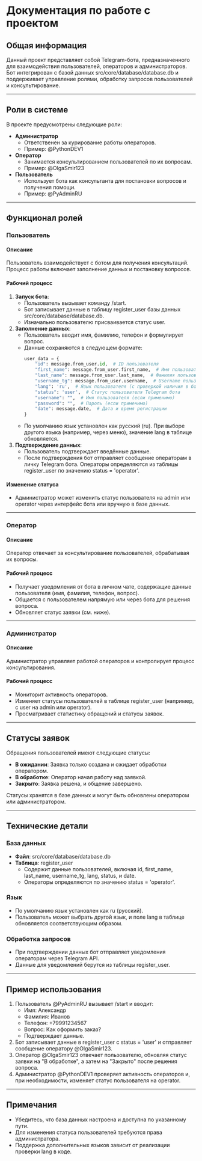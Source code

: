 # Документация по работе с проектом

## Общая информация

Данный проект представляет собой Telegram-бота, предназначенного для взаимодействия пользователей, операторов и администраторов. Бот интегрирован с базой данных src/core/database/database.db и поддерживает управление ролями, обработку запросов пользователей и консультирование.

---
## Роли в системе

В проекте предусмотрены следующие роли:

- **Администратор**
    - Ответственен за курирование работы операторов.
    - Пример: @PythonDEV1
- **Оператор**
    - Занимается консультированием пользователей по их вопросам.
    - Пример: @OlgaSmir123
- **Пользователь**
    - Использует бота как консультанта для постановки вопросов и получения помощи.
    - Пример: @PyAdminRU

---
## Функционал ролей

### Пользователь

#### Описание

Пользователь взаимодействует с ботом для получения консультаций. Процесс работы включает заполнение данных и постановку вопросов.

#### Рабочий процесс

1. **Запуск бота**:
    - Пользователь вызывает команду /start.
    - Бот записывает данные в таблицу register_user базы данных src/core/database/database.db.
    - Изначально пользователю присваивается статус user.
2. **Заполнение данных**:
    - Пользователь вводит имя, фамилию, телефон и формулирует вопрос.
    - Данные сохраняются в следующем формате:
        ```python
        user_data = {
            "id": message.from_user.id,  # ID пользователя
            "first_name": message.from_user.first_name,  # Имя пользователя
            "last_name": message.from_user.last_name,  # Фамилия пользователя
            "username_tg": message.from_user.username,  # Username пользователя
            "lang": 'ru',  # Язык пользователя (с проверкой наличия в базе данных)
            "status": 'user',  # Статус пользователя Telegram бота
            "username": "",  # Имя пользователя (если применимо)
            "password": "",  # Пароль (если применимо)
            "date": message.date,  # Дата и время регистрации
        }
        ```
    - По умолчанию язык установлен как русский (ru). При выборе другого языка (например, через меню), значение lang в таблице обновляется.
3. **Подтверждение данных**:
    - Пользователь подтверждает введённые данные.
    - После подтверждения бот отправляет сообщение операторам в личку Telegram бота. Операторы определяются из таблицы register_user по значению status = 'operator'.

#### Изменение статуса
- Администратор может изменить статус пользователя на admin или operator через интерфейс бота или вручную в базе данных.

---
### Оператор

#### Описание

Оператор отвечает за консультирование пользователей, обрабатывая их вопросы.
#### Рабочий процесс
- Получает уведомления от бота в личном чате, содержащие данные пользователя (имя, фамилия, телефон, вопрос).
- Общается с пользователем напрямую или через бота для решения вопроса.
- Обновляет статус заявки (см. ниже).
---

### Администратор

#### Описание

Администратор управляет работой операторов и контролирует процесс консультирования.

#### Рабочий процесс
- Мониторит активность операторов.
- Изменяет статусы пользователей в таблице register_user (например, с user на admin или operator).
- Просматривает статистику обращений и статусы заявок.

---
## Статусы заявок

Обращения пользователей имеют следующие статусы:
- **В ожидании**: Заявка только создана и ожидает обработки оператором.
- **В обработке**: Оператор начал работу над заявкой.
- **Закрыто**: Заявка решена, и общение завершено.

Статусы хранятся в базе данных и могут быть обновлены оператором или администратором.

---
## Технические детали

### База данных

- **Файл**: src/core/database/database.db
- **Таблица**: register_user
    - Содержит данные пользователей, включая id, first_name, last_name, username_tg, lang, status, и date.
    - Операторы определяются по значению status = 'operator'.

### Язык

- По умолчанию язык установлен как ru (русский).
- Пользователь может выбрать другой язык, и поле lang в таблице обновляется соответствующим образом.

### Обработка запросов

- При подтверждении данных бот отправляет уведомления операторам через Telegram API.
- Данные для уведомлений берутся из таблицы register_user.

---
## Пример использования

1. Пользователь @PyAdminRU вызывает /start и вводит:
    - Имя: Александр
    - Фамилия: Иванов
    - Телефон: +79991234567
    - Вопрос: Как оформить заказ?
    - Подтверждает данные.
2. Бот записывает данные в register_user с status = 'user' и отправляет сообщение оператору @OlgaSmir123.
3. Оператор @OlgaSmir123 отвечает пользователю, обновляя статус заявки на "В обработке", а затем на "Закрыто" после решения вопроса.
4. Администратор @PythonDEV1 проверяет активность операторов и, при необходимости, изменяет статус пользователя на operator.

---
## Примечания

- Убедитесь, что база данных настроена и доступна по указанному пути.
- Для изменения статуса пользователей требуются права администратора.
- Поддержка дополнительных языков зависит от реализации проверки lang в коде.